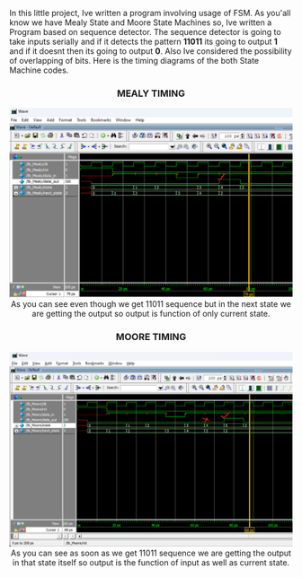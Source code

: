 In this little project, Ive written a program involving usage of FSM. As you'all know we have Mealy State and Moore State Machines so, Ive written a Program based on
sequence detector. The sequence detector is going to take inputs serially and if it detects the pattern **11011** its going to output **1** and if it doesnt then its 
going to output **0**. Also Ive considered the possibility of overlapping of bits. 
Here is the timing diagrams of the both State Machine codes.

<div align="center">
<h3> MEALY TIMING</h3>
<img src="Mealyy.png"/>
As you can see even though we get 11011 sequence but in the next state we are getting the output so output is function of only current state.

<h3> MOORE TIMING</h3>
<img src="Moore.png"/>
As you can see as soon as we get 11011 sequence we are getting the output in that state itself so output is the function of input as well as current state.
</div>

